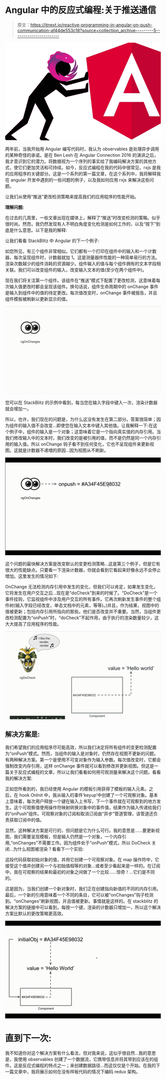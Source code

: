 # Angular 中的反应式编程:关于推送通信

> 原文：<https://itnext.io/reactive-programming-in-angular-on-push-communication-af44de553c18?source=collection_archive---------5----------------------->

![](img/1bbd3301bdfbd405338300aa223fc3be.png)

两年前，当我开始用 Angular 编写代码时，我认为 observables 是处理异步调用的某种奇怪的承诺。是在 Ben Lesh 在 Angular Connection 2016 的演讲之后，我才意识到它的潜力。将数据视为一个序列的事实给了我编码解决方案的其他方式，使它们更加灵活和可持续。如今，反应式编程在我的代码中很常见，rxjs 是我的应用程序的关键部分。这是一个系列的第一篇文章，在这个系列中，我将解释我在 angular 开发中遇到的一些问题的例子，以及我如何应用 rxjs 来解决这些问题。

让我们从使用“推送”更改检测策略来提高我们的应用程序的性能开始。

**理解问题:**

在过去的几周里，一些文章出现在媒体上，解释了“推送”时改变检测的策略。似乎很时尚。然而，我仍然发现有人不明白角度变化检测是如何工作的，以及“按下”到底是什么意思。以下是我的解释:

让我们看看 StackBlitz 中 Angular 的下一个例子:

如您所见，有三个组件非常相似。它们都有一个打印在组件中的输入和一个计数器，每次呈现组件时，计数器就加 1。这是测量器件性能的一种简单易行的方法。渲染次数越少的组件消耗的资源越少。组件输入的值与每个组件拥有的文本字段相关联。我们可以改变组件的输入，改变输入文本的值(至少在两个组件中)。

现在我们将关注第一个组件。该组件在“推送”模式下配置了更改检测，这意味着每次输入值更改时都会呈现该组件。换句话说，组件生命周期中的 onChange 事件是输入到组件中的值的待定更改。每次值改变时，onChange 事件被报告，并且组件模板被刷新以更新显示的值。

![](img/c7b3c9775113f7fdb79d6c716da42143.png)

您可以在 StackBlitz 的示例中看到，每当您在输入字段中键入一次，渲染计数器就会增加一。

所以，也许，我们现在的问题是，为什么这没有发生在第二部分。答案很简单；因为组件的输入值不会改变…即使您在输入文本中键入其他值。让我解释一下:在这个例子中，组件的输入是一个对象；这意味着它是一个指向真实值的内存引用。当我们修改输入中的文本时，我们改变的是被引用的值，而不是仍然是同一个内存引用的输入值。所以 onChange 钩子看不到任何变化，它也不呈现组件来更新视图。这就是计数器不递增的原因…因为视图从不刷新。

![](img/77e39883d60efdc0d85e438ccf3109b1.png)

这个问题的最快解决方案是改变默认的变更检测策略…这是第三个例子，但是它有很大的性能缺点。只要看一下渲染计数器，你就会看到它看起来好像永远不会停止增加。这里发生的情况如下:

OnChange 无法检测内存引用中发生的变化，但我们可以肯定，如果发生变化，它将发生在用户交互之后…现在是“doCheck”到来的时候了。“DoCheck”是一个事件挂钩，它监视组件中涉及用户交互的所有事件。它再次刷新发生事件的整个组件树(输入字段已经改变，单击文档中的元素，等等)。)并且，作为结果，视图中的值被更新；包括内存引用所指向的那些。他们是否改变并不重要。当然，当组件更改检测配置为“onPush”时，“doCheck”不起作用，由于执行的渲染数量较少，这大大提高了应用程序的性能。

![](img/71c265596fd29914a35fe4899fbffefc.png)

## 解决方案是:

我们希望我们的应用程序尽可能高效，所以我们决定将所有组件的变更检测配置为“onPush”模式。然而，当组件的输入是对象时，仍然存在视图不更新的问题。有两种解决方案。第一个是使用不可变对象作为输入参数。每次值改变时，它都会强制改变内存引用，这样 onChange 事件就可以看到修改并更新视图。但这是一篇关于反应式编程的文章，所以让我们看看如何用可观测量来解决这个问题。看看我的解决方案:

正如您所看到的，我已经使用 Angular 的模板引用获得了模板的输入元素。之后，在 hook OnInit 中，我从输入的事件‘keyup’中创建了一个可观察对象。基本上意味着，每次用户释放一个键在输入上书写，下一个事件就在可观察到的地方发生。这个可观察值使用操作符映射转换对象中的事件值，结果作为输入传递给我们的“onPush”组件。可观察对象的订阅和取消订阅由“异步”管道管理，该管道还负责获取订阅中的值。

显然，这种解决方案是可行的，但问题是它为什么可行。我的意思是……要更新视图，我们需要呈现模板，但是输入仍然是一个对象，一个内存引用,“onChanges”不需要工作。因为组件处于“onPush”模式，所以 DoCheck 关闭…为什么视图被渲染？看看下一个实验:

这段代码获取初始对象的值，并用它创建一个可观察对象。在 map 操作符中，它接受这个值并创建另一个与初始值相等的对象…或者至少看起来是一样的。在订阅中，我在可观察的结果和最初的对象之间做了一个比较……惊奇！…它们是不同的。

这是因为，当我们创建一个新对象时，我们正在创建指向新值的不同的内存引用。最后，一个新的引用意味着一个不同的条目，它可以被“onChanges”钩子检测到。“onChanges”刷新视图，并且值被更新。事情就是这样的。在 stackblitz 的解决方案的链接中可以看到，每按一个键，渲染的计数器只增加一，所以这个解决方案比默认的更改策略更高效。

![](img/2a54fcafeaaf440cd7d2836a90e5cd0a.png)

# 直到下一次:

我不知道你对这个解决方案有什么看法，但对我来说，这似乎很自然…我的意思是，我使用 observables 创建了一个数据流，它携带信息并将其带到应该在的组件。这是反应式编程的特点之一；来创建数据路径…而这仅仅是个开始。在我的下一篇文章中，我将展示如何在没有样板代码的情况下编码 redux 架构。